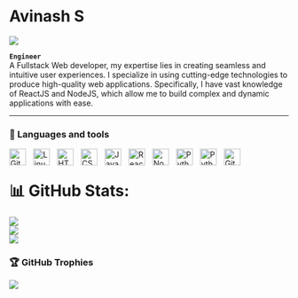 # Avinash S

![](https://komarev.com/ghpvc/?username=Hunter305&color=f5b92e)

**`Engineer`**<br/> A Fullstack Web developer, my expertise lies in creating seamless and intuitive user experiences. I specialize in using cutting-edge technologies to produce high-quality web applications. Specifically, I have vast knowledge of ReactJS and NodeJS, which allow me to build complex and dynamic applications with ease.

---

### 🧰 Languages and tools

<img align="left" alt="Git" width="30px" style="padding-right:10px;" src="https://cdn.jsdelivr.net/gh/devicons/devicon/icons/git/git-original.svg" />
<img align="left" alt="Linux" width="30px" style="padding-right:10px;" src="https://cdn.jsdelivr.net/gh/devicons/devicon/icons/linux/linux-original.svg" />
<img align="left" alt="HTML" width="30px" style="padding-right:10px;" src="https://cdn.jsdelivr.net/gh/devicons/devicon/icons/html5/html5-plain.svg" />
<img align="left" alt="CSS" width="30px" style="padding-right:10px;" src="https://cdn.jsdelivr.net/gh/devicons/devicon/icons/css3/css3-plain.svg" />
<img align="left" alt="JavaScript" width="30px" style="padding-right:10px;" src="https://cdn.jsdelivr.net/gh/devicons/devicon/icons/javascript/javascript-plain.svg" />
<img align="left" alt="React" width="30px" style="padding-right:10px;" src="https://cdn.jsdelivr.net/gh/devicons/devicon/icons/react/react-original.svg" />
<img align="left" alt="NodeJS" width="30px" style="padding-right:10px;" src="https://cdn.jsdelivr.net/gh/devicons/devicon/icons/nodejs/nodejs-original.svg" />
<img align="left" alt="Python" width="30px" style="padding-right:10px;" src="https://cdn.jsdelivr.net/gh/devicons/devicon/icons/python/python-plain.svg" />
<img align="left" alt="Python" width="30px" style="padding-right:10px;" src="https://cdn.jsdelivr.net/gh/devicons/devicon/icons/materialui/materialui-original.svg"/>

<img align="left" alt="GitHub" width="30px" style="padding-right:10px;" src="https://cdn.jsdelivr.net/gh/devicons/devicon/icons/github/github-original.svg" />

<br />

<!-- ### Stats -->

<!-- <div align="center">
  <img  src="https://github-readme-stats.vercel.app/api?username=hunter305&show_icons=true&locale=en&theme=transparent&rank_icon=percentile&include_all_commits=true&hide_border=true" />
   <img src="https://github-readme-stats.vercel.app/api?username=hunter305&custom_title=Avinash's%20GitHub%20statistics&show_icons=true&theme=shadow_green&rank_icon=percentile&include_all_commits=true&theme=transparent" alt="Avinash" />
  <img src="https://github-readme-stats.vercel.app/api/top-langs?username=hunter305&show_icons=true&locale=en&layout=compact&theme=gotham&hide_border=true" />

</div> -->

# 📊 GitHub Stats:

![](https://github-readme-stats.vercel.app/api?username=hunter305&theme=dark&hide_border=false&include_all_commits=true&count_private=true)<br/> ![](https://github-readme-streak-stats.herokuapp.com/?user=hunter305&theme=dark&hide_border=false)<br/> ![](https://github-readme-stats.vercel.app/api/top-langs/?username=hunter305&theme=dark&hide_border=false&include_all_commits=true&count_private=true&layout=compact)

### 🏆 GitHub Trophies

![](https://github-profile-trophy.vercel.app/?username=hunter305&theme=radical&no-frame=false&no-bg=true&margin-w=4)

<!-- ![Forrest's GitHub stats](https://github-readme-stats.vercel.app/api?username=hunter305&show_icons=true&theme=gruvbox) -->

<!-- ![Top Langs](https://github-readme-stats.vercel.app/api/top-langs/?username=hunter305&theme=gruvbox) -->
